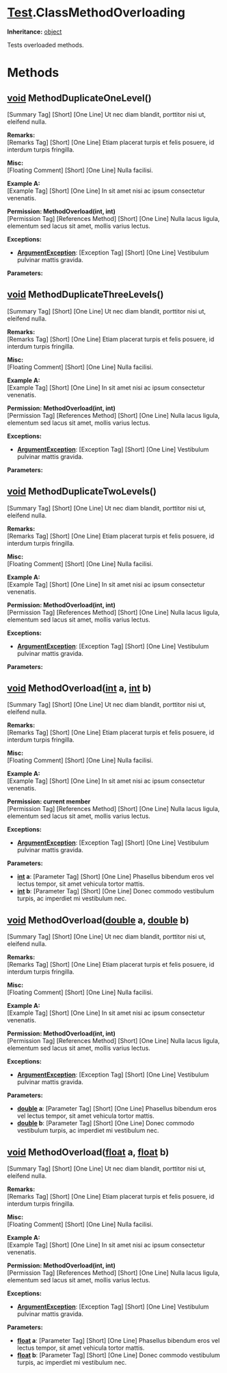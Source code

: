 # [Test](TableOfContents.Test.md).ClassMethodOverloading

**Inheritance:** [object](https://docs.microsoft.com/en-us/dotnet/api/system.object)  

Tests overloaded methods.  

# Methods

## [void](https://docs.microsoft.com/en-us/dotnet/api/system.void) MethodDuplicateOneLevel()

[Summary Tag] [Short] [One Line] Ut nec diam blandit, porttitor nisi ut, eleifend nulla.  

**Remarks:**  
[Remarks Tag] [Short] [One Line] Etiam placerat turpis et felis posuere, id interdum turpis fringilla.  

**Misc:**  
[Floating Comment] [Short] [One Line] Nulla facilisi.  

**Example A:**  
[Example Tag] [Short] [One Line] In sit amet nisi ac ipsum consectetur venenatis.  

**Permission: MethodOverload(int, int)**  
[Permission Tag] [References Method] [Short] [One Line] Nulla lacus ligula, elementum sed lacus sit amet, mollis varius lectus.  

**Exceptions:**  
* **[ArgumentException](https://docs.microsoft.com/en-us/dotnet/api/system.argumentexception)**: [Exception Tag] [Short] [One Line] Vestibulum pulvinar mattis gravida.  

**Parameters:**  

## [void](https://docs.microsoft.com/en-us/dotnet/api/system.void) MethodDuplicateThreeLevels()

[Summary Tag] [Short] [One Line] Ut nec diam blandit, porttitor nisi ut, eleifend nulla.  

**Remarks:**  
[Remarks Tag] [Short] [One Line] Etiam placerat turpis et felis posuere, id interdum turpis fringilla.  

**Misc:**  
[Floating Comment] [Short] [One Line] Nulla facilisi.  

**Example A:**  
[Example Tag] [Short] [One Line] In sit amet nisi ac ipsum consectetur venenatis.  

**Permission: MethodOverload(int, int)**  
[Permission Tag] [References Method] [Short] [One Line] Nulla lacus ligula, elementum sed lacus sit amet, mollis varius lectus.  

**Exceptions:**  
* **[ArgumentException](https://docs.microsoft.com/en-us/dotnet/api/system.argumentexception)**: [Exception Tag] [Short] [One Line] Vestibulum pulvinar mattis gravida.  

**Parameters:**  

## [void](https://docs.microsoft.com/en-us/dotnet/api/system.void) MethodDuplicateTwoLevels()

[Summary Tag] [Short] [One Line] Ut nec diam blandit, porttitor nisi ut, eleifend nulla.  

**Remarks:**  
[Remarks Tag] [Short] [One Line] Etiam placerat turpis et felis posuere, id interdum turpis fringilla.  

**Misc:**  
[Floating Comment] [Short] [One Line] Nulla facilisi.  

**Example A:**  
[Example Tag] [Short] [One Line] In sit amet nisi ac ipsum consectetur venenatis.  

**Permission: MethodOverload(int, int)**  
[Permission Tag] [References Method] [Short] [One Line] Nulla lacus ligula, elementum sed lacus sit amet, mollis varius lectus.  

**Exceptions:**  
* **[ArgumentException](https://docs.microsoft.com/en-us/dotnet/api/system.argumentexception)**: [Exception Tag] [Short] [One Line] Vestibulum pulvinar mattis gravida.  

**Parameters:**  

## [void](https://docs.microsoft.com/en-us/dotnet/api/system.void) MethodOverload([int](https://docs.microsoft.com/en-us/dotnet/api/system.int32) a, [int](https://docs.microsoft.com/en-us/dotnet/api/system.int32) b)

[Summary Tag] [Short] [One Line] Ut nec diam blandit, porttitor nisi ut, eleifend nulla.  

**Remarks:**  
[Remarks Tag] [Short] [One Line] Etiam placerat turpis et felis posuere, id interdum turpis fringilla.  

**Misc:**  
[Floating Comment] [Short] [One Line] Nulla facilisi.  

**Example A:**  
[Example Tag] [Short] [One Line] In sit amet nisi ac ipsum consectetur venenatis.  

**Permission: current member**  
[Permission Tag] [References Method] [Short] [One Line] Nulla lacus ligula, elementum sed lacus sit amet, mollis varius lectus.  

**Exceptions:**  
* **[ArgumentException](https://docs.microsoft.com/en-us/dotnet/api/system.argumentexception)**: [Exception Tag] [Short] [One Line] Vestibulum pulvinar mattis gravida.  

**Parameters:**  
* **[int](https://docs.microsoft.com/en-us/dotnet/api/system.int32) a**: [Parameter Tag] [Short] [One Line] Phasellus bibendum eros vel lectus tempor, sit amet vehicula tortor mattis.  
* **[int](https://docs.microsoft.com/en-us/dotnet/api/system.int32) b**: [Parameter Tag] [Short] [One Line] Donec commodo vestibulum turpis, ac imperdiet mi vestibulum nec.  

## [void](https://docs.microsoft.com/en-us/dotnet/api/system.void) MethodOverload([double](https://docs.microsoft.com/en-us/dotnet/api/system.double) a, [double](https://docs.microsoft.com/en-us/dotnet/api/system.double) b)

[Summary Tag] [Short] [One Line] Ut nec diam blandit, porttitor nisi ut, eleifend nulla.  

**Remarks:**  
[Remarks Tag] [Short] [One Line] Etiam placerat turpis et felis posuere, id interdum turpis fringilla.  

**Misc:**  
[Floating Comment] [Short] [One Line] Nulla facilisi.  

**Example A:**  
[Example Tag] [Short] [One Line] In sit amet nisi ac ipsum consectetur venenatis.  

**Permission: MethodOverload(int, int)**  
[Permission Tag] [References Method] [Short] [One Line] Nulla lacus ligula, elementum sed lacus sit amet, mollis varius lectus.  

**Exceptions:**  
* **[ArgumentException](https://docs.microsoft.com/en-us/dotnet/api/system.argumentexception)**: [Exception Tag] [Short] [One Line] Vestibulum pulvinar mattis gravida.  

**Parameters:**  
* **[double](https://docs.microsoft.com/en-us/dotnet/api/system.double) a**: [Parameter Tag] [Short] [One Line] Phasellus bibendum eros vel lectus tempor, sit amet vehicula tortor mattis.  
* **[double](https://docs.microsoft.com/en-us/dotnet/api/system.double) b**: [Parameter Tag] [Short] [One Line] Donec commodo vestibulum turpis, ac imperdiet mi vestibulum nec.  

## [void](https://docs.microsoft.com/en-us/dotnet/api/system.void) MethodOverload([float](https://docs.microsoft.com/en-us/dotnet/api/system.single) a, [float](https://docs.microsoft.com/en-us/dotnet/api/system.single) b)

[Summary Tag] [Short] [One Line] Ut nec diam blandit, porttitor nisi ut, eleifend nulla.  

**Remarks:**  
[Remarks Tag] [Short] [One Line] Etiam placerat turpis et felis posuere, id interdum turpis fringilla.  

**Misc:**  
[Floating Comment] [Short] [One Line] Nulla facilisi.  

**Example A:**  
[Example Tag] [Short] [One Line] In sit amet nisi ac ipsum consectetur venenatis.  

**Permission: MethodOverload(int, int)**  
[Permission Tag] [References Method] [Short] [One Line] Nulla lacus ligula, elementum sed lacus sit amet, mollis varius lectus.  

**Exceptions:**  
* **[ArgumentException](https://docs.microsoft.com/en-us/dotnet/api/system.argumentexception)**: [Exception Tag] [Short] [One Line] Vestibulum pulvinar mattis gravida.  

**Parameters:**  
* **[float](https://docs.microsoft.com/en-us/dotnet/api/system.single) a**: [Parameter Tag] [Short] [One Line] Phasellus bibendum eros vel lectus tempor, sit amet vehicula tortor mattis.  
* **[float](https://docs.microsoft.com/en-us/dotnet/api/system.single) b**: [Parameter Tag] [Short] [One Line] Donec commodo vestibulum turpis, ac imperdiet mi vestibulum nec.  

